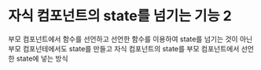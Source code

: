# 자식 컴포넌트의 state를 넘기는 기능 2

부모 컴포넌트에서 함수를 선언하고 선언한 함수를 이용하여 state를 넘기는 것이 아닌 \
부모 컴포넌테에서도 state를 만들고 자식 컴포넌트의 state를 부모 컴포넌트에서 선언한 state에 넣는 방식
